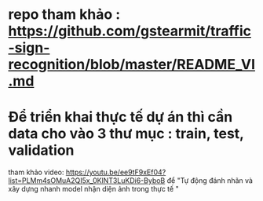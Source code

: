 # repo tham khảo : https://github.com/gstearmit/traffic-sign-recognition/blob/master/README_VI.md

# Để triển khai thực tế dự án thì cần data cho vào 3 thư mục : train, test, validation 
tham khảo video: https://youtu.be/ee9tF9xEf04?list=PLMm4sOMuA2QI5x_0KlNT3LuKDi6-ByboB để
 "Tự động đánh nhãn và xây dựng nhanh model nhận diện ảnh trong thực tế "